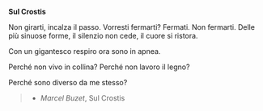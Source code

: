 **Sul Crostis**

Non girarti, incalza il passo. Vorresti fermarti? Fermati. Non fermarti.
Delle più sinuose forme, il silenzio non cede, il cuore si ristora.

Con un gigantesco respiro ora sono in apnea.

Perché non vivo in collina? Perché non lavoro il legno?

Perché sono diverso da me stesso?

> - _Marcel Buzet_, Sul Crostis
